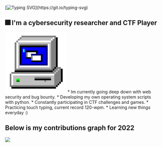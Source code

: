 
[![Typing SVG](https://readme-typing-svg.herokuapp.com?font=Kanit&size=27&duration=3000&pause=600&color=53FFF5&background=FFFFFF00&width=435&lines=What's+up+!+My+name+is+Slava.;I+hope+you+enjoy+your+stay+here.)](https://git.io/typing-svg)



## 🎆 I'm a cybersecurity researcher and CTF Player
<p1 align="right">
  <img height="200" width="200" src="https://github.com/0x157/0x157/blob/main/computer.gif" > 
  </p1>
* Im currently going deep down with web security and bug bounty.
* Developing my own operating system scripts with python.
* Constantly participating in CTF challenges and games.
* Practicing touch typing, current record 120-wpm.
* Learning new things everyday :)


## Below is my contributions graph for 2022

<img src = https://github.com/0x157/0x157/blob/output/contrib-snek-yami.svg >

